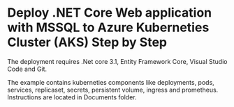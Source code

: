 # Deploy .NET Core Web application with MSSQL to Azure Kuberneties Cluster (AKS) Step by Step
The deployment requires .Net core 3.1, Entity Framework Core, Visual Studio Code and Git.

The example contains kuberneties components like deployments,
pods, services, replicaset, secrets, persistent volume, ingress and
prometheus. Instructions are located in Documents folder.
